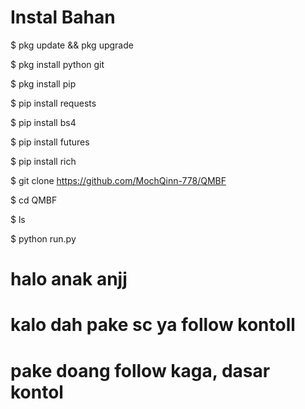 # Instal Bahan

$ pkg update && pkg upgrade

$ pkg install python git

$ pkg install pip

$ pip install requests

$ pip install bs4

$ pip install futures

$ pip install rich

$ git clone https://github.com/MochQinn-778/QMBF

$ cd QMBF

$ ls

$ python run.py

# halo anak anjj
# kalo dah pake sc ya follow kontoll 
# pake doang follow kaga, dasar kontol
